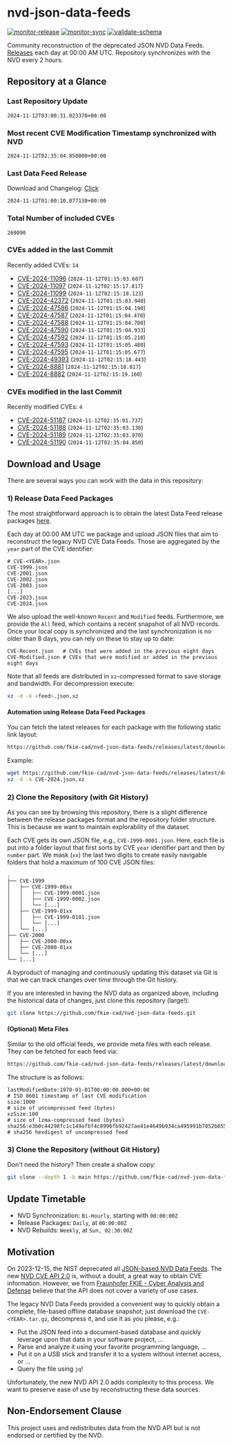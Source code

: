 # nvd-json-data-feeds

[![monitor-release](https://github.com/fkie-cad/nvd-json-data-feeds/actions/workflows/monitor_release.yml/badge.svg)](https://github.com/fkie-cad/nvd-json-data-feeds/actions/workflows/monitor_release.yml)
[![monitor-sync](https://github.com/fkie-cad/nvd-json-data-feeds/actions/workflows/monitor_sync.yml/badge.svg)](https://github.com/fkie-cad/nvd-json-data-feeds/actions/workflows/monitor_sync.yml)
[![validate-schema](https://github.com/fkie-cad/nvd-json-data-feeds/actions/workflows/validate_schema.yml/badge.svg)](https://github.com/fkie-cad/nvd-json-data-feeds/actions/workflows/validate_schema.yml)

Community reconstruction of the deprecated JSON NVD Data Feeds.
[Releases](https://github.com/fkie-cad/nvd-json-data-feeds/releases/latest) each day at 00:00 AM UTC.
Repository synchronizes with the NVD every 2 hours.

## Repository at a Glance

### Last Repository Update

```plain
2024-11-12T03:00:31.023370+00:00
```

### Most recent CVE Modification Timestamp synchronized with NVD

```plain
2024-11-12T02:35:04.850000+00:00
```

### Last Data Feed Release

Download and Changelog: [Click](https://github.com/fkie-cad/nvd-json-data-feeds/releases/latest)

```plain
2024-11-12T01:00:10.077130+00:00
```

### Total Number of included CVEs

```plain
269090
```

### CVEs added in the last Commit

Recently added CVEs: `14`

- [CVE-2024-11096](CVE-2024/CVE-2024-110xx/CVE-2024-11096.json) (`2024-11-12T01:15:03.607`)
- [CVE-2024-11097](CVE-2024/CVE-2024-110xx/CVE-2024-11097.json) (`2024-11-12T02:15:17.817`)
- [CVE-2024-11099](CVE-2024/CVE-2024-110xx/CVE-2024-11099.json) (`2024-11-12T02:15:18.123`)
- [CVE-2024-42372](CVE-2024/CVE-2024-423xx/CVE-2024-42372.json) (`2024-11-12T01:15:03.940`)
- [CVE-2024-47586](CVE-2024/CVE-2024-475xx/CVE-2024-47586.json) (`2024-11-12T01:15:04.190`)
- [CVE-2024-47587](CVE-2024/CVE-2024-475xx/CVE-2024-47587.json) (`2024-11-12T01:15:04.470`)
- [CVE-2024-47588](CVE-2024/CVE-2024-475xx/CVE-2024-47588.json) (`2024-11-12T01:15:04.700`)
- [CVE-2024-47590](CVE-2024/CVE-2024-475xx/CVE-2024-47590.json) (`2024-11-12T01:15:04.933`)
- [CVE-2024-47592](CVE-2024/CVE-2024-475xx/CVE-2024-47592.json) (`2024-11-12T01:15:05.210`)
- [CVE-2024-47593](CVE-2024/CVE-2024-475xx/CVE-2024-47593.json) (`2024-11-12T01:15:05.480`)
- [CVE-2024-47595](CVE-2024/CVE-2024-475xx/CVE-2024-47595.json) (`2024-11-12T01:15:05.677`)
- [CVE-2024-49393](CVE-2024/CVE-2024-493xx/CVE-2024-49393.json) (`2024-11-12T02:15:18.443`)
- [CVE-2024-8881](CVE-2024/CVE-2024-88xx/CVE-2024-8881.json) (`2024-11-12T02:15:18.817`)
- [CVE-2024-8882](CVE-2024/CVE-2024-88xx/CVE-2024-8882.json) (`2024-11-12T02:15:19.160`)


### CVEs modified in the last Commit

Recently modified CVEs: `4`

- [CVE-2024-51187](CVE-2024/CVE-2024-511xx/CVE-2024-51187.json) (`2024-11-12T02:35:01.737`)
- [CVE-2024-51188](CVE-2024/CVE-2024-511xx/CVE-2024-51188.json) (`2024-11-12T02:35:03.130`)
- [CVE-2024-51189](CVE-2024/CVE-2024-511xx/CVE-2024-51189.json) (`2024-11-12T02:35:03.970`)
- [CVE-2024-51190](CVE-2024/CVE-2024-511xx/CVE-2024-51190.json) (`2024-11-12T02:35:04.850`)


## Download and Usage

There are several ways you can work with the data in this repository:

### 1) Release Data Feed Packages

The most straightforward approach is to obtain the latest Data Feed release packages [here](https://github.com/fkie-cad/nvd-json-data-feeds/releases/latest).

Each day at 00:00 AM UTC we package and upload JSON files that aim to reconstruct the legacy NVD CVE Data Feeds.
Those are aggregated by the `year` part of the CVE identifier:

```
# CVE-<YEAR>.json
CVE-1999.json
CVE-2001.json
CVE-2002.json
CVE-2003.json
[...]
CVE-2023.json
CVE-2024.json
```

We also upload the well-known `Recent` and `Modified` feeds.
Furthermore, we provide the `All` feed, which contains a recent snapshot of all NVD records.
Once your local copy is synchronized and the last synchronization is no older than 8 days, you can rely on these to stay up to date:

```plain
CVE-Recent.json   # CVEs that were added in the previous eight days
CVE-Modified.json # CVEs that were modified or added in the previous eight days
```

Note that all feeds are distributed in `xz`-compressed format to save storage and bandwidth.
For decompression execute:

```sh
xz -d -k <feed>.json.xz
```

#### Automation using Release Data Feed Packages

You can fetch the latest releases for each package with the following static link layout:

```sh
https://github.com/fkie-cad/nvd-json-data-feeds/releases/latest/download/CVE-<YEAR>.json.xz
```

Example:

```sh
wget https://github.com/fkie-cad/nvd-json-data-feeds/releases/latest/download/CVE-2024.json.xz
xz -d -k CVE-2024.json.xz
```

### 2) Clone the Repository (with Git History)

As you can see by browsing this repository, there is a slight difference between the release packages format and the repository folder structure.
This is because we want to maintain explorability of the dataset.

Each CVE gets its own JSON file, e.g., `CVE-1999-0001.json`.
Here, each file is put into a folder layout that first sorts by CVE `year` identifier part and then by `number` part.
We mask (`xx`) the last two digits to create easily navigable folders that hold a maximum of 100 CVE JSON files:

```plain
.
├── CVE-1999
│   ├── CVE-1999-00xx
│   │   ├── CVE-1999-0001.json
│   │   ├── CVE-1999-0002.json
│   │   └── [...]
│   ├── CVE-1999-01xx
│   │   ├── CVE-1999-0101.json
│   │   └── [...]
│   └── [...]
├── CVE-2000
│   ├── CVE-2000-00xx
│   ├── CVE-2000-01xx
│   └── [...]
└── [...]
```

A byproduct of managing and continuously updating this dataset via Git is that we can track changes over time through the Git history.

If you are interested in having the NVD data as organized above, including the historical data of changes, just clone this repository (large!):

```sh
git clone https://github.com/fkie-cad/nvd-json-data-feeds.git
```

#### (Optional) Meta Files

Similar to the old official feeds, we provide meta files with each release. They can be fetched for each feed via:

```sh
https://github.com/fkie-cad/nvd-json-data-feeds/releases/latest/download/CVE-<YEAR>.meta
```

The structure is as follows:

```plain
lastModifiedDate:1970-01-01T00:00:00.000+00:00                          # ISO 8601 timestamp of last CVE modification
size:1000                                                               # size of uncompressed feed (bytes)
xzSize:100                                                              # size of lzma-compressed feed (bytes)
sha256:e3b0c44298fc1c149afbf4c8996fb92427ae41e4649b934ca495991b7852b855 # sha256 hexdigest of uncompressed feed
```

### 3) Clone the Repository (without Git History)

Don't need the history? Then create a shallow copy:

```sh
git clone --depth 1 -b main https://github.com/fkie-cad/nvd-json-data-feeds.git
```


## Update Timetable

* NVD Synchronization: `Bi-Hourly`, starting with `00:00:00Z`
* Release Packages: `Daily`, at `00:00:00Z`
* NVD Rebuilds: `Weekly`, at `Sun, 02:30:00Z`


## Motivation

On 2023-12-15, the NIST deprecated all [JSON-based NVD Data Feeds](https://nvd.nist.gov/vuln/data-feeds#divRetirementBanner-1).
The new [NVD CVE API 2.0](https://nvd.nist.gov/developers/vulnerabilities) is, without a doubt, a great way to obtain CVE information.
However, we from [Fraunhofer FKIE - Cyber Analysis and Defense](https://www.fkie.fraunhofer.de/en/departments/cad.html) believe that the API does not cover a variety of use cases.

The legacy NVD Data Feeds provided a convenient way to quickly obtain a complete, file-based offline database snapshot; just download the `CVE-<YEAR>.tar.gz`, decompress it, and use it as you please, e.g.:

- Put the JSON feed into a document-based database and quickly leverage upon that data in your software project, ...
- Parse and analyze it using your favorite programming language, ...
- Put it on a USB stick and transfer it to a system without internet access, or ...
- Query the file using `jq`!

Unfortunately, the new NVD API 2.0 adds complexity to this process.
We want to preserve ease of use by reconstructing these data sources.

## Non-Endorsement Clause

This project uses and redistributes data from the NVD API but is not endorsed or certified by the NVD.